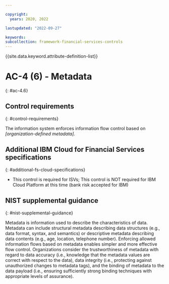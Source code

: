 ```yaml
---

copyright:
  years: 2020, 2022

lastupdated: "2022-09-27"

keywords: 
subcollection: framework-financial-services-controls
---
```


{{site.data.keyword.attribute-definition-list}}

         
# AC-4 (6) - Metadata
{: #ac-4.6}

## Control requirements
{: #control-requirements}

The information system enforces information flow control based on _[organization-defined metadata]_.

## Additional IBM Cloud for Financial Services specifications
{: #additional-fs-cloud-specifications}

- This control is required for ISVs; This control is NOT required for IBM Cloud Platform at this time (bank risk accepted for IBM)

## NIST supplemental guidance
{: #nist-supplemental-guidance}

Metadata is information used to describe the characteristics of data. Metadata can include structural metadata describing data structures (e.g., data format, syntax, and semantics) or descriptive metadata describing data contents (e.g., age, location, telephone number). Enforcing allowed information flows based on metadata enables simpler and more effective flow control. Organizations consider the trustworthiness of metadata with regard to data accuracy (i.e., knowledge that the metadata values are correct with respect to the data), data integrity (i.e., protecting against unauthorized changes to metadata tags), and the binding of metadata to the data payload (i.e., ensuring sufficiently strong binding techniques with appropriate levels of assurance).



